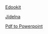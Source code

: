 [Edookit](https://sssstp-login.edookit.net/)


[Jídelna](https://www.jidelny.me.cz/jidelna14)

[Pdf to Powerpoint](https://www.ilovepdf.com/pdf_to_powerpoint)

